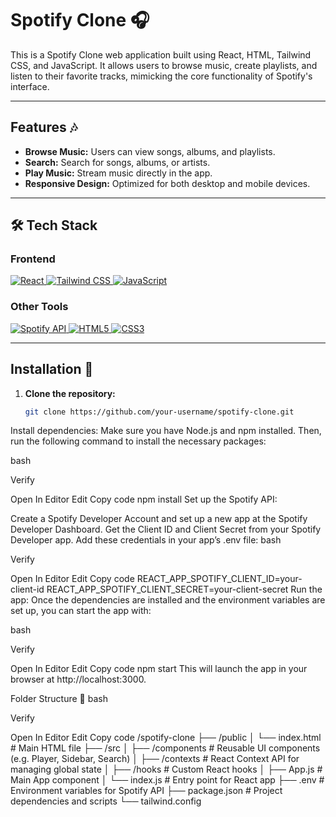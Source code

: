 # Spotify Clone 🎧

This is a Spotify Clone web application built using React, HTML, Tailwind CSS, and JavaScript. It allows users to browse music, create playlists, and listen to their favorite tracks, mimicking the core functionality of Spotify's interface.

---

## Features 🎶

- **Browse Music:** Users can view songs, albums, and playlists.
- **Search:** Search for songs, albums, or artists.
- **Play Music:** Stream music directly in the app.
- **Responsive Design:** Optimized for both desktop and mobile devices.

---

## 🛠️ Tech Stack

### Frontend
<div class="flex space-x-4">
  <a href="https://reactjs.org/" target="_blank">
    <img src="https://img.shields.io/badge/-React-61DAFB?style=flat&logo=react&logoColor=black" alt="React" class="transition-transform transform hover:scale-110" />
  </a>
  <a href="https://tailwindcss.com/" target="_blank">
    <img src="https://img.shields.io/badge/-Tailwind%20CSS-38B2AC?style=flat&logo=tailwind-css&logoColor=white" alt="Tailwind CSS" class="transition-transform transform hover:scale-110" />
  </a>
  <a href="https://developer.mozilla.org/en-US/docs/Web/JavaScript" target="_blank">
    <img src="https://img.shields.io/badge/-JavaScript-F7DF1E?style=flat&logo=javascript&logoColor=black" alt="JavaScript" class="transition-transform transform hover:scale-110" />
  </a>
</div>

### Other Tools
<div class="flex space-x-4">
  <a href="https://developer.spotify.com/documentation/web-api/" target="_blank">
    <img src="https://img.shields.io/badge/-Spotify%20API-1DB954?style=flat&logo=spotify&logoColor=white" alt="Spotify API" class="transition-transform transform hover:scale-110" />
  </a>
  <a href="https://html.spec.whatwg.org/multipage/" target="_blank">
    <img src="https://img.shields.io/badge/-HTML5-E34F26?style=flat&logo=html5&logoColor=white" alt="HTML5" class="transition-transform transform hover:scale-110" />
  </a>
  <a href="https://www.w3schools.com/css/" target="_blank">
    <img src="https://img.shields.io/badge/-CSS3-1572B6?style=flat&logo=css3&logoColor=white" alt="CSS3" class="transition-transform transform hover:scale-110" />
  </a>
</div>

---

## Installation 🚀

1. **Clone the repository:**
   ```bash
   git clone https://github.com/your-username/spotify-clone.git
Install dependencies: Make sure you have Node.js and npm installed. Then, run the following command to install the necessary packages:

bash

Verify

Open In Editor
Edit
Copy code
npm install
Set up the Spotify API:

Create a Spotify Developer Account and set up a new app at the Spotify Developer Dashboard.
Get the Client ID and Client Secret from your Spotify Developer app.
Add these credentials in your app’s .env file:
bash

Verify

Open In Editor
Edit
Copy code
REACT_APP_SPOTIFY_CLIENT_ID=your-client-id
REACT_APP_SPOTIFY_CLIENT_SECRET=your-client-secret
Run the app: Once the dependencies are installed and the environment variables are set up, you can start the app with:

bash

Verify

Open In Editor
Edit
Copy code
npm start
This will launch the app in your browser at http://localhost:3000.

Folder Structure 📁
bash

Verify

Open In Editor
Edit
Copy code
/spotify-clone
├── /public
│   └── index.html                # Main HTML file
├── /src
│   ├── /components               # Reusable UI components (e.g. Player, Sidebar, Search)
│   ├── /contexts                 # React Context API for managing global state
│   ├── /hooks                    # Custom React hooks
│   ├── App.js                    # Main App component
│   └── index.js                  # Entry point for React app
├── .env                          # Environment variables for Spotify API
├── package.json                  # Project dependencies and scripts
└── tailwind.config
